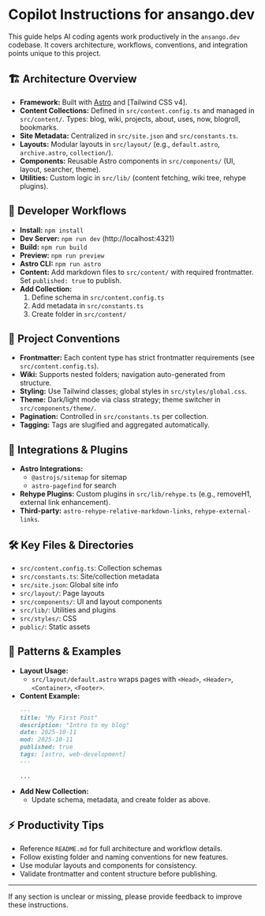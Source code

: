 # Copilot Instructions for ansango.dev

This guide helps AI coding agents work productively in the `ansango.dev` codebase. It covers architecture, workflows, conventions, and integration points unique to this project.

## 🏗️ Architecture Overview

- **Framework:** Built with [Astro](https://astro.build) and [Tailwind CSS v4].
- **Content Collections:** Defined in `src/content.config.ts` and managed in `src/content/`. Types: blog, wiki, projects, about, uses, now, blogroll, bookmarks.
- **Site Metadata:** Centralized in `src/site.json` and `src/constants.ts`.
- **Layouts:** Modular layouts in `src/layout/` (e.g., `default.astro`, `archive.astro`, `collection/`).
- **Components:** Reusable Astro components in `src/components/` (UI, layout, searcher, theme).
- **Utilities:** Custom logic in `src/lib/` (content fetching, wiki tree, rehype plugins).

## 🚦 Developer Workflows

- **Install:** `npm install`
- **Dev Server:** `npm run dev` (http://localhost:4321)
- **Build:** `npm run build`
- **Preview:** `npm run preview`
- **Astro CLI:** `npm run astro`
- **Content:** Add markdown files to `src/content/` with required frontmatter. Set `published: true` to publish.
- **Add Collection:**
  1. Define schema in `src/content.config.ts`
  2. Add metadata in `src/constants.ts`
  3. Create folder in `src/content/`

## 📝 Project Conventions

- **Frontmatter:** Each content type has strict frontmatter requirements (see `src/content.config.ts`).
- **Wiki:** Supports nested folders; navigation auto-generated from structure.
- **Styling:** Use Tailwind classes; global styles in `src/styles/global.css`.
- **Theme:** Dark/light mode via class strategy; theme switcher in `src/components/theme/`.
- **Pagination:** Controlled in `src/constants.ts` per collection.
- **Tagging:** Tags are slugified and aggregated automatically.

## 🔌 Integrations & Plugins

- **Astro Integrations:**
  - `@astrojs/sitemap` for sitemap
  - `astro-pagefind` for search
- **Rehype Plugins:** Custom plugins in `src/lib/rehype.ts` (e.g., removeH1, external link enhancement).
- **Third-party:** `astro-rehype-relative-markdown-links`, `rehype-external-links`.

## 🛠️ Key Files & Directories

- `src/content.config.ts`: Collection schemas
- `src/constants.ts`: Site/collection metadata
- `src/site.json`: Global site info
- `src/layout/`: Page layouts
- `src/components/`: UI and layout components
- `src/lib/`: Utilities and plugins
- `src/styles/`: CSS
- `public/`: Static assets

## 🧩 Patterns & Examples

- **Layout Usage:**
  - `src/layout/default.astro` wraps pages with `<Head>`, `<Header>`, `<Container>`, `<Footer>`.
- **Content Example:**
  ```markdown
  ---
  title: "My First Post"
  description: "Intro to my blog"
  date: 2025-10-11
  mod: 2025-10-11
  published: true
  tags: [astro, web-development]
  ---

  ...
  ```
- **Add New Collection:**
  - Update schema, metadata, and create folder as above.

## ⚡ Productivity Tips

- Reference `README.md` for full architecture and workflow details.
- Follow existing folder and naming conventions for new features.
- Use modular layouts and components for consistency.
- Validate frontmatter and content structure before publishing.

---

If any section is unclear or missing, please provide feedback to improve these instructions.

